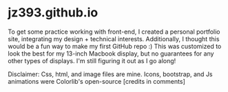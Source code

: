 # jz393.github.io

To get some practice working with front-end, I created a personal portfolio site, integrating my design + technical interests. Additionally, I thought this would be a fun way to make my first GitHub repo :) This was customized to look the best for my 13-inch Macbook display, but no guarantees for any other types of displays. I'm still figuring it out as I go along!

Disclaimer: Css, html, and image files are mine. Icons, bootstrap, and Js animations were Colorlib's open-source [credits in comments]
